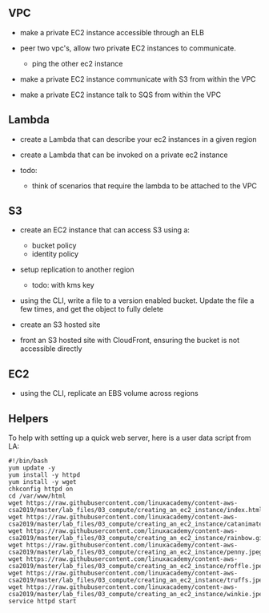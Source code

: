 ## VPC ##
  * make a private EC2 instance accessible through an ELB

  * peer two vpc's, allow two private EC2 instances to communicate.
    * ping the other ec2 instance

  * make a private EC2 instance communicate with S3 from within the VPC

  * make a private EC2 instance talk to SQS from within the VPC

## Lambda ##
  * create a Lambda that can describe your ec2 instances in a given region

  * create a Lambda that can be invoked on a private ec2 instance

  * todo:
    * think of scenarios that require the lambda to be attached to the VPC


## S3 ##
  * create an EC2 instance that can access S3 using a:
    * bucket policy
    * identity policy

  * setup replication to another region
    * todo: with kms key

  * using the CLI, write a file to a version enabled bucket. Update the file a few times, and get the object to fully delete

  * create an S3 hosted site

  * front an S3 hosted site with CloudFront, ensuring the bucket is not accessible directly

## EC2 ##
  * using the CLI, replicate an EBS volume across regions

## Helpers ##
To help with setting up a quick web server, here is a user data script from LA:

```
#!/bin/bash
yum update -y
yum install -y httpd
yum install -y wget
chkconfig httpd on
cd /var/www/html
wget https://raw.githubusercontent.com/linuxacademy/content-aws-csa2019/master/lab_files/03_compute/creating_an_ec2_instance/index.html
wget https://raw.githubusercontent.com/linuxacademy/content-aws-csa2019/master/lab_files/03_compute/creating_an_ec2_instance/catanimated.gif
wget https://raw.githubusercontent.com/linuxacademy/content-aws-csa2019/master/lab_files/03_compute/creating_an_ec2_instance/rainbow.gif
wget https://raw.githubusercontent.com/linuxacademy/content-aws-csa2019/master/lab_files/03_compute/creating_an_ec2_instance/penny.jpeg
wget https://raw.githubusercontent.com/linuxacademy/content-aws-csa2019/master/lab_files/03_compute/creating_an_ec2_instance/roffle.jpeg
wget https://raw.githubusercontent.com/linuxacademy/content-aws-csa2019/master/lab_files/03_compute/creating_an_ec2_instance/truffs.jpeg
wget https://raw.githubusercontent.com/linuxacademy/content-aws-csa2019/master/lab_files/03_compute/creating_an_ec2_instance/winkie.jpeg
service httpd start
```
